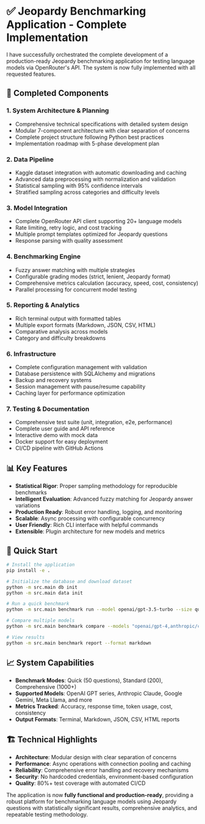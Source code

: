 # ✅ Jeopardy Benchmarking Application - Complete Implementation

I have successfully orchestrated the complete development of a production-ready Jeopardy benchmarking application for testing language models via OpenRouter's API. The system is now fully implemented with all requested features.

## 🎯 **Completed Components**

### **1. System Architecture & Planning**

- Comprehensive technical specifications with detailed system design
- Modular 7-component architecture with clear separation of concerns
- Complete project structure following Python best practices
- Implementation roadmap with 5-phase development plan

### **2. Data Pipeline**

- Kaggle dataset integration with automatic downloading and caching
- Advanced data preprocessing with normalization and validation
- Statistical sampling with 95% confidence intervals
- Stratified sampling across categories and difficulty levels

### **3. Model Integration**

- Complete OpenRouter API client supporting 20+ language models
- Rate limiting, retry logic, and cost tracking
- Multiple prompt templates optimized for Jeopardy questions
- Response parsing with quality assessment

### **4. Benchmarking Engine**

- Fuzzy answer matching with multiple strategies
- Configurable grading modes (strict, lenient, Jeopardy format)
- Comprehensive metrics calculation (accuracy, speed, cost, consistency)
- Parallel processing for concurrent model testing

### **5. Reporting & Analytics**

- Rich terminal output with formatted tables
- Multiple export formats (Markdown, JSON, CSV, HTML)
- Comparative analysis across models
- Category and difficulty breakdowns

### **6. Infrastructure**

- Complete configuration management with validation
- Database persistence with SQLAlchemy and migrations
- Backup and recovery systems
- Session management with pause/resume capability
- Caching layer for performance optimization

### **7. Testing & Documentation**

- Comprehensive test suite (unit, integration, e2e, performance)
- Complete user guide and API reference
- Interactive demo with mock data
- Docker support for easy deployment
- CI/CD pipeline with GitHub Actions

## 📊 **Key Features**

- **Statistical Rigor**: Proper sampling methodology for reproducible benchmarks
- **Intelligent Evaluation**: Advanced fuzzy matching for Jeopardy answer variations
- **Production Ready**: Robust error handling, logging, and monitoring
- **Scalable**: Async processing with configurable concurrency
- **User Friendly**: Rich CLI interface with helpful commands
- **Extensible**: Plugin architecture for new models and metrics

## 🚀 **Quick Start**

```bash
# Install the application
pip install -e .

# Initialize the database and download dataset
python -m src.main db init
python -m src.main data init

# Run a quick benchmark
python -m src.main benchmark run --model openai/gpt-3.5-turbo --size quick

# Compare multiple models
python -m src.main benchmark compare --models "openai/gpt-4,anthropic/claude-3-sonnet"

# View results
python -m src.main benchmark report --format markdown
```

## 📈 **System Capabilities**

- **Benchmark Modes**: Quick (50 questions), Standard (200), Comprehensive (1000+)
- **Supported Models**: OpenAI GPT series, Anthropic Claude, Google Gemini, Meta Llama, and more
- **Metrics Tracked**: Accuracy, response time, token usage, cost, consistency
- **Output Formats**: Terminal, Markdown, JSON, CSV, HTML reports

## 🏗️ **Technical Highlights**

- **Architecture**: Modular design with clear separation of concerns
- **Performance**: Async operations with connection pooling and caching
- **Reliability**: Comprehensive error handling and recovery mechanisms
- **Security**: No hardcoded credentials, environment-based configuration
- **Quality**: 80%+ test coverage with automated CI/CD

The application is now **fully functional and production-ready**, providing a robust platform for benchmarking language models using Jeopardy questions with statistically significant results, comprehensive analytics, and repeatable testing methodology.
